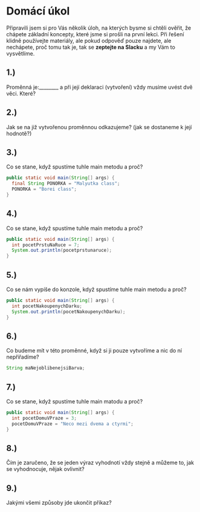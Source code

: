 # Domácí úkol

Připravili jsem si pro Vás několik úloh, na kterých bysme si chtěli ověřit, že chápete základní koncepty, které jsme si prošli na první lekci.
Při řešení klidně používejte materiály, ale pokud odpověď pouze najdete, ale nechápete, proč tomu tak je, tak se <b>zeptejte na Slacku</b> a my Vám to vysvětlíme.

## 1.)

Proměnná je:\_\_\_\_\_\_\_\_ a při její deklaraci (vytvoření) vždy musíme uvést dvě věci. Které?

## 2.)

Jak se na již vytvořenou proměnnou odkazujeme? (jak se dostaneme k její hodnotě?)

## 3.)

Co se stane, když spustíme tuhle main metodu a proč?
```java
public static void main(String[] args) {
  final String PONORKA = "Malyutka class";
  PONORKA = "Borei class";
}
```

## 4.)

Co se stane, když spustíme tuhle main metodu a proč?
```java
public static void main(String[] args) {
  int pocetPrstuNaRuce = 7;
  System.out.println(pocetprstunaruce);
}
```

## 5.)

Co se nám vypíše do konzole, když spustíme tuhle main metodu a proč?
```java
public static void main(String[] args) {
  int pocetNakoupenychDarku;
  System.out.println(pocetNakoupenychDarku);
}
```

## 6.)

Co budeme mít v této proměnné, když si ji pouze vytvoříme a nic do ní nepřiřadíme?
```java
String maNejoblibenejsiBarva;
```

## 7.)

Co se stane, když spustíme tuhle main matodu a proč?
```java
public static void main(String[] args) {
  int pocetDomuVPraze = 3;
  pocetDomuVPraze = "Neco mezi dvema a ctyrmi";
}
```

## 8.)

Čím je zaručeno, že se jeden výraz vyhodnotí vždy stejně a můžeme to, jak se vyhodnocuje, nějak ovlivnit?

## 9.)

Jakými všemi způsoby jde ukončit příkaz?
